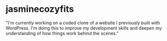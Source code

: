 # jasminecozyfits

"I'm currently working on a coded clone of a website I previously built with WordPress. 
I'm doing this to improve my development skills and deepen my understanding of how things work behind the scenes."
